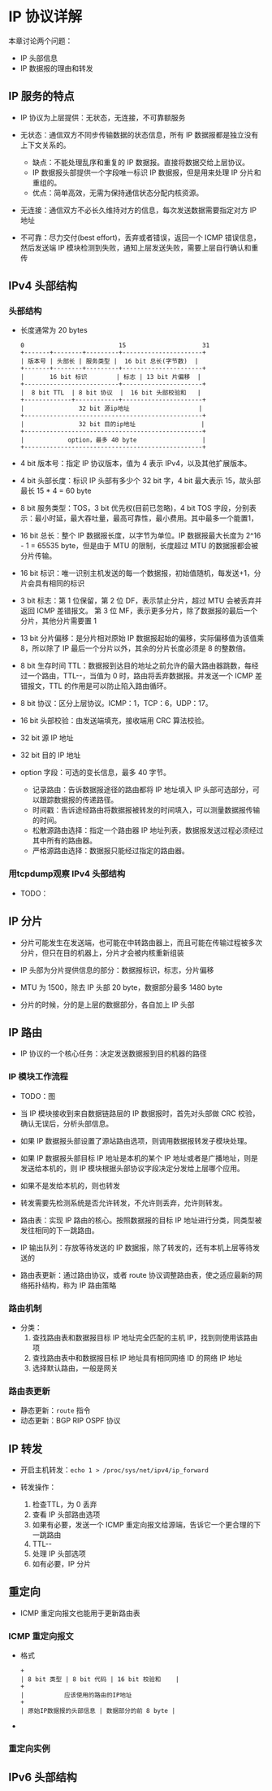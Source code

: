# IP 协议详解

本章讨论两个问题：
- IP 头部信息
- IP 数据报的理由和转发

## IP 服务的特点

- IP 协议为上层提供：无状态，无连接，不可靠额服务

- 无状态：通信双方不同步传输数据的状态信息，所有 IP 数据报都是独立没有上下文关系的。
    - 缺点：不能处理乱序和重复的 IP 数据报。直接将数据交给上层协议。
    - IP 数据报头部提供一个字段唯一标识 IP 数据报，但是用来处理 IP 分片和重组的。
    - 优点：简单高效，无需为保持通信状态分配内核资源。

- 无连接：通信双方不必长久维持对方的信息，每次发送数据需要指定对方 IP 地址

- 不可靠：尽力交付(best effort)，丢弃或者错误，返回一个 ICMP 错误信息，然后发送端 IP 模块检测到失败，通知上层发送失败，需要上层自行确认和重传

## IPv4 头部结构

### 头部结构

- 长度通常为 20 bytes
    ```
    0                          15                     31
    +-------+--------+---------+----------------------+
    | 版本号 | 头部长 | 服务类型 |  16 bit 总长(字节数)  |
    +-------+--------+---------+----------------------+
    |       16 bit 标识        | 标志 | 13 bit 片偏移  |
    +--------------------------+----------------------+
    |  8 bit TTL  | 8 bit 协议  |  16 bit 头部校验和   |
    +-------------+------------+----------------------+
    |               32 bit 源ip地址                   |
    +-------------------------------------------------+
    |               32 bit 目的ip地址                  |
    +-------------------------------------------------+
    |            option，最多 40 byte                  |
    +-------------------------------------------------+
    ```

- 4 bit 版本号：指定 IP 协议版本，值为 4 表示 IPv4，以及其他扩展版本。
- 4 bit 头部长度：标识 IP 头部有多少个 32 bit 字，4 bit 最大表示 15，故头部最长 15 * 4 = 60 byte
- 8 bit 服务类型：TOS，3 bit 优先权(目前已忽略)，4 bit TOS 字段，分别表示：最小时延，最大吞吐量，最高可靠性，最小费用。其中最多一个能置1，
- 16 bit 总长：整个 IP 数据报长度，以字节为单位。IP 数据报最大长度为 2^16 - 1 = 65535 byte，但是由于 MTU 的限制，长度超过 MTU 的数据报都会被分片传输。
- 16 bit 标识：唯一识别主机发送的每一个数据报，初始值随机，每发送+1，分片会具有相同的标识
- 3 bit 标志：第 1 位保留，第 2 位 DF，表示禁止分片，超过 MTU 会被丢弃并返回 ICMP 差错报文。 第 3 位 MF，表示更多分片，除了数据报的最后一个分片，其他分片需要置 1 
- 13 bit 分片偏移：是分片相对原始 IP 数据报起始的偏移，实际偏移值为该值乘 8，所以除了 IP 最后一个分片以外，其余的分片长度必须是 8 的整数倍。
- 8 bit 生存时间 TTL：数据报到达目的地址之前允许的最大路由器跳数，每经过一个路由，TTL--，当值为 0 时，路由将丢弃数据报。并发送一个 ICMP 差错报文，TTL 的作用是可以防止陷入路由循环。
- 8 bit 协议：区分上层协议。ICMP：1，TCP：6，UDP：17。
- 16 bit 头部校验：由发送端填充，接收端用 CRC 算法校验。
- 32 bit 源 IP 地址
- 32 bit 目的 IP 地址
- option 字段：可选的变长信息，最多 40 字节。
    - 记录路由：告诉数据报途径的路由都将 IP 地址填入 IP 头部可选部分，可以跟踪数据报的传递路径。
    - 时间戳：告诉途经路由将数据报被转发的时间填入，可以测量数据报传输的时间。
    - 松散源路由选择：指定一个路由器 IP 地址列表，数据报发送过程必须经过其中所有的路由器。
    - 严格源路由选择：数据报只能经过指定的路由器。

### 用tcpdump观察 IPv4 头部结构

- TODO：

## IP 分片

- 分片可能发生在发送端，也可能在中转路由器上，而且可能在传输过程被多次分片，但只在目的机器上，分片才会被内核重新组装

- IP 头部为分片提供信息的部分：数据报标识，标志，分片偏移

- MTU 为 1500，除去 IP 头部 20 byte，数据部分最多 1480 byte

- 分片的时候，分的是上层的数据部分，各自加上 IP 头部

## IP 路由

- IP 协议的一个核心任务：决定发送数据报到目的机器的路径

### IP 模块工作流程

- TODO：图

- 当 IP 模块接收到来自数据链路层的 IP 数据报时，首先对头部做 CRC 校验，确认无误后，分析头部信息。
- 如果 IP 数据报头部设置了源站路由选项，则调用数据报转发子模块处理。
- 如果 IP 数据报头部目标 IP 地址是本机的某个 IP 地址或者是广播地址，则是发送给本机的，则 IP 模块根据头部协议字段决定分发给上层哪个应用。
- 如果不是发给本机的，则也转发
- 转发需要先检测系统是否允许转发，不允许则丢弃，允许则转发。

- 路由表：实现 IP 路由的核心。按照数据报的目标 IP 地址进行分类，同类型被发往相同的下一跳路由。

- IP 输出队列：存放等待发送的 IP 数据报，除了转发的，还有本机上层等待发送的

- 路由表更新：通过路由协议，或者 route 协议调整路由表，使之适应最新的网络拓扑结构，称为 IP 路由策略

### 路由机制

- 分类：
    1. 查找路由表和数据报目标 IP 地址完全匹配的主机 IP，找到则使用该路由项
    2. 查找路由表中和数据报目标 IP 地址具有相同网络 ID 的网络 IP 地址
    3. 选择默认路由，一般是网关

### 路由表更新

- 静态更新：`route` 指令
- 动态更新：BGP RIP OSPF 协议

## IP 转发

- 开启主机转发：`echo 1 > /proc/sys/net/ipv4/ip_forward`

- 转发操作：
    1. 检查TTL，为 0 丢弃
    2. 查看 IP 头部路由选项
    3. 如果有必要，发送一个 ICMP 重定向报文给源端，告诉它一个更合理的下一跳路由
    4. TTL--
    5. 处理 IP 头部选项
    6. 如有必要，IP 分片

## 重定向

- ICMP 重定向报文也能用于更新路由表

### ICMP 重定向报文

- 格式
    ```
    +
    | 8 bit 类型 | 8 bit 代码 | 16 bit 校验和    |
    +
    |           应该使用的路由的IP地址
    +
    | 原始IP数据报的头部信息 | 数据部分的前 8 byte |
    ```

- 

### 重定向实例

## IPv6 头部结构
